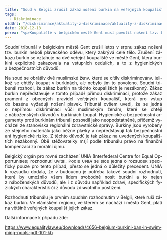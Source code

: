 ```yaml
---
title: "Soud v Belgii zrušil zákaz nošení burkin na veřejných koupalištích"
tags:
  - Diskriminace
oldUrl: "/diskriminace/aktuality-z-diskriminace/aktuality-z-diskriminace-2018/soud-v-belgii-zrusil-zakaz-noseni-burkin-na-verejnych-koupalistich/"
date: 2018-12-18
perex: "<p>Koupaliště v belgickém městě Gent musí povolit nošení tzv. burkin do veřejných bazénů. Rozsudek je v Belgii prvním svého druhu.</p>"
---
```


<!-- imported from the old website -->

<p class="MsoNormal" style="text-align:justify"><span lang="CS">Soudní tribunál v belgickém
městě Gent zrušil letos v srpnu zákaz nošení tzv. burkin neboli plaveckého
oděvu, který zakrývá celé tělo. Zrušení zákazu burkin se vztahuje na dvě
veřejná koupaliště ve městě Gent, která burkini explicitně zakazovala na
vstupních cedulích, a to z hygienických a bezpečnostních důvodů. </span></p>

<p class="MsoNormal" style="text-align:justify"><span lang="CS">Na soud se obrátily
dvě muslimské ženy, které se cítily diskriminovány, jelikož se chtěly koupat
v burkinách, ale nebylo jim to povoleno. Soudní tribunál rozhodl, že zákaz
burkin na těchto koupalištích je nezákonný. Zákaz burkin nepředstavuje v tomto
případě přímou diskriminaci, protože zákaz pramení z obecných pravidel
veřejných koupališť, která pro vstup do bazénu vyžadují nošení plavek. Tribunál
ovšem uvedl, že se jedná o nepřímou diskriminaci vůči muslimským ženám, které
se chtějí z náboženských důvodů v burkinách koupat. Hygienické a
bezpečnostní argumenty proti burkinám tribunál posoudil jako neopodstatněné,
přičemž vycházel ze stanoviska regionální zdravotnické správy. Burkiny jsou
vyrobeny ze stejného materiálu jako běžné plavky a nepředstavují tak
bezpečnostní ani hygienické riziko. Z těchto důvodů je tak zákaz na
uvedených koupalištích nezákonný. Obě stěžovatelky mají podle tribunálu právo
na finanční kompenzaci za morální újmu. </span></p>

<p class="MsoNormal" style="text-align:justify"><span lang="CS">Belgický orgán pro rovné
zacházení UNIA (Interfederal Centre for Equal Opportunities) rozhodnutí uvítal.
Podle UNIA se sice jedná o rozsudek specifický pouze pro tento případ, přesto
se jedná o důležitý precedent. UNIA k rozsudku dodala, že v budoucnu
je potřeba takové soudní rozhodnutí, které by umožnilo všem lidem svobodně
nosit burkini a to nejen z náboženských důvodů, ale i z důvodu
například zdraví, specifických fyzických charakteristik či z důvodu
zdravotního postižení.</span></p>

<p class="MsoNormal" style="text-align:justify"><span lang="CS">Rozhodnutí tribunálu
je prvním soudním rozhodnutím v Belgii, které ruší zákaz burkin. Ve
vlámském regionu, ve kterém se nachází i město Gent, platí na většině veřejných
koupališť jejich zákaz. </span></p>

<p class="MsoNormal" style="text-align:justify"><span lang="CS">Další informace
k případu zde:</span></p>

<p class="MsoNormal" style="text-align:justify"><span class="MsoHyperlink"><span lang="CS"><a href="https://www.equalitylaw.eu/downloads/4656-belgium-burkini-ban-in-swimming-pools-pdf-101-kb" target="_blank">https://www.equalitylaw.eu/downloads/4656-belgium-burkini-ban-in-swimming-pools-pdf-101-kb</a></span></span></p>

